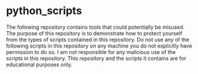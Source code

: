 # python_scripts

The following repository contains tools that could potentially be misused. The purpose of this repository is to demonstrate how to protect yourself from the types of scripts contained in this repository. Do not use any of the following scripts in this repository on any machine you do not explicitly have permission to do so. I am not responsible for any malicious use of the scripts in this repository. This repository and the scripts it contains are for educational purposes only.
